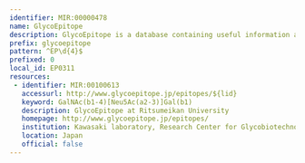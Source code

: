 ```yaml
---
identifier: MIR:00000478
name: GlycoEpitope
description: GlycoEpitope is a database containing useful information about carbohydrate antigens (glyco-epitopes) and the antibodies (polyclonal or monoclonal) that can be used to analyze their expression. This collection references Glycoepitopes.
prefix: glycoepitope
pattern: ^EP\d{4}$
prefixed: 0
local_id: EP0311
resources:
 - identifier: MIR:00100613
   accessurl: http://www.glycoepitope.jp/epitopes/${lid}
   keyword: GalNAc(b1-4)[Neu5Ac(a2-3)]Gal(b1)
   description: GlycoEpitope at Ritsumeikan University
   homepage: http://www.glycoepitope.jp/epitopes/
   institution: Kawasaki laboratory, Research Center for Glycobiotechnology, Ritsumeikan University
   location: Japan
   official: false
---
```

